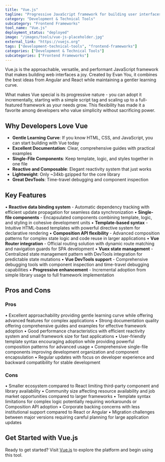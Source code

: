 ```yaml
---
title: "Vue.js"
tagline: "Progressive JavaScript framework for building user interfaces"
category: "Development & Technical Tools"
subcategory: "Frontend Frameworks"
tool_name: "Vue.js"
deployment_status: "deployed"
image: "/images/tools/vue-js-placeholder.jpg"
external_link: "https://vuejs.org"
tags: ["development-technical-tools", "frontend-frameworks"]
categories: ["Development & Technical Tools"]
subcategories: ["Frontend Frameworks"]
---
```

Vue.js is the approachable, versatile, and performant JavaScript framework that makes building web interfaces a joy. Created by Evan You, it combines the best ideas from Angular and React while maintaining a gentler learning curve.

What makes Vue special is its progressive nature - you can adopt it incrementally, starting with a simple script tag and scaling up to a full-featured framework as your needs grow. This flexibility has made it a favorite among developers who value simplicity without sacrificing power.

## Why Developers Love Vue
- **Gentle Learning Curve**: If you know HTML, CSS, and JavaScript, you can start building with Vue today
- **Excellent Documentation**: Clear, comprehensive guides with practical examples
- **Single-File Components**: Keep template, logic, and styles together in one file
- **Reactive and Composable**: Elegant reactivity system that just works
- **Lightweight**: Only ~34kb gzipped for the core library
- **Great DevTools**: Time-travel debugging and component inspection

## Key Features

• **Reactive data binding system** - Automatic dependency tracking with efficient update propagation for seamless data synchronization
• **Single-file components** - Encapsulated components combining template, logic, and styling in cohesive development units
• **Template-based syntax** - Intuitive HTML-based templates with powerful directive system for declarative rendering
• **Composition API flexibility** - Advanced composition patterns for complex state logic and code reuse in larger applications
• **Vue Router integration** - Official routing solution with dynamic route matching and navigation guards for SPA development
• **Vuex state management** - Centralized state management pattern with DevTools integration for predictable state mutations
• **Vue DevTools support** - Comprehensive debugging tools with component inspection and time-travel debugging capabilities
• **Progressive enhancement** - Incremental adoption from simple library usage to full framework implementation

## Pros and Cons

### Pros
• Excellent approachability providing gentle learning curve while offering advanced features for complex applications
• Strong documentation quality offering comprehensive guides and examples for effective framework adoption
• Good performance characteristics with efficient reactivity system and small framework size for fast applications
• User-friendly template syntax encouraging adoption while providing powerful composition patterns for advanced usage
• Comprehensive single-file components improving development organization and component encapsulation
• Regular updates with focus on developer experience and backward compatibility for stable development

### Cons
• Smaller ecosystem compared to React limiting third-party component and library availability
• Community size affecting resource availability and job market opportunities compared to larger frameworks
• Template syntax limitations for complex logic potentially requiring workarounds or Composition API adoption
• Corporate backing concerns with less institutional support compared to React or Angular
• Migration challenges between major versions requiring careful planning for large application updates

## Get Started with Vue.js

Ready to get started? Visit [Vue.js](https://vuejs.org) to explore the platform and begin using this tool.